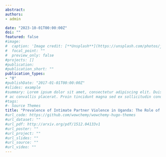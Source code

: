 ```yaml
---
abstract:
authors:
- admin

date: "2023-10-01T00:00:00Z"
doi: ""
featured: false
#image:
#  caption: 'Image credit: [**Unsplash**](https://unsplash.com/photos/jdD8gXaTZsc)'
#  focal_point: ""
#  preview_only: false
#projects: []
#publication:
#publication_short: ""
publication_types:
- "0"
#publishDate: "2017-01-01T00:00:00Z"
#slides: example
#summary: Lorem ipsum dolor sit amet, consectetur adipiscing elit. Duis posuere tellus
# ac convallis placerat. Proin tincidunt magna sed ex sollicitudin condimentum.
#tags:
#- Source Themes
title: "Prevalence of Intimate Partner Violence in Uganda: The Role of Education"
#url_code: https://github.com/wowchemy/wowchemy-hugo-themes
#url_dataset: ""
#url_pdf: http://arxiv.org/pdf/1512.04133v1
#url_poster: ""
#url_project: ""
#url_slides: ""
#url_source: ""
#url_video: ""
---
```


